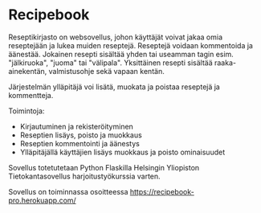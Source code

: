 # Recipebook

Reseptikirjasto on websovellus, johon käyttäjät voivat jakaa omia reseptejään ja lukea muiden reseptejä.
Reseptejä voidaan kommentoida ja äänestää. Jokainen resepti sisältää yhden tai useamman tagin esim.
"jälkiruoka", "juoma" tai "välipala". Yksittäinen resepti sisältää raaka-ainekentän, valmistusohje
sekä vapaan kentän.

Järjestelmän ylläpitäjä voi lisätä, muokata ja poistaa reseptejä ja kommentteja.

Toimintoja:

- Kirjautuminen ja rekisteröityminen
- Reseptien lisäys, poisto ja muokkaus
- Reseptien kommentointi ja äänestys
- Ylläpitäjällä käyttäjien lisäys muokkaus ja poisto ominaisuudet

Sovellus totetutetaan Python Flaskilla Helsingin Yliopiston Tietokantasovellus harjoitustyökurssia
varten.

Sovellus on toiminnassa osoitteessa https://recipebook-pro.herokuapp.com/
